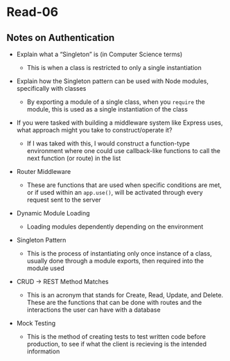 # Read-06

## Notes on Authentication

- Explain what a “Singleton” is (in Computer Science terms)
  - This is when a class is restricted to only a single instantiation
- Explain how the Singleton pattern can be used with Node modules, specifically with classes
  - By exporting a module of a single class, when you `require` the module, this is used as a single instantiation of the class
- If you were tasked with building a middleware system like Express uses, what approach might you take to construct/operate it?
  - If I was taked with this, I would construct a function-type environment where one could use callback-like functions to call the next function (or route) in the list

- Router Middleware
  - These are functions that are used when specific conditions are met, or if used within an `app.use()`, will be activated through every request sent to the server
- Dynamic Module Loading
  - Loading modules dependently depending on the environment
- Singleton Pattern
  - This is the process of instantiating only once instance of a class, usually done through a module exports, then required into the module used
- CRUD -> REST Method Matches
  - This is an acronym that stands for Create, Read, Update, and Delete. These are the functions that can be done with routes and the interactions the user can have with a database
- Mock Testing
  - This is the method of creating tests to test written code before production, to see if what the client is recieving is the intended information